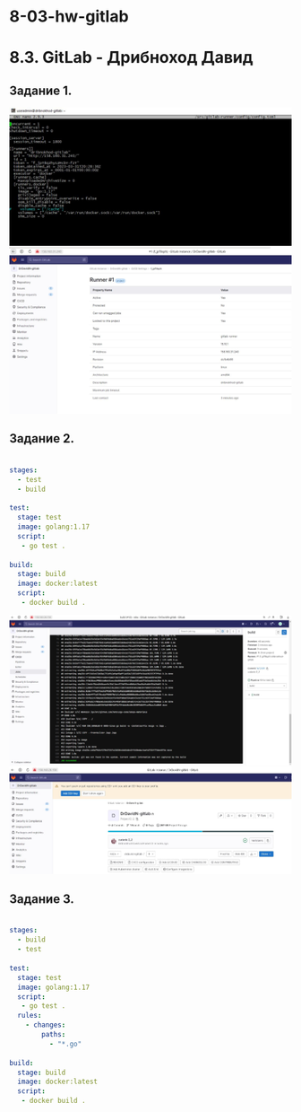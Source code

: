 # 8-03-hw-gitlab
# 8.3. GitLab - Дрибноход Давид

## Задание 1.
![Скриншот настроек 1](https://github.com/DrDavidN/8-03-hw-gitlab/blob/main/z1img/runner_config.JPG) 
![Скриншот настроек1](https://github.com/DrDavidN/8-03-hw-gitlab/blob/main/z1img/runner_in_project.JPG)

## Задание 2.
```yaml

stages:
  - test
  - build

test:
  stage: test
  image: golang:1.17
  script:
   - go test .

build:
  stage: build
  image: docker:latest
  script:
   - docker build .

```
![Скриншот настроек1](https://github.com/DrDavidN/8-03-hw-gitlab/blob/main/z2img/build_result.JPG)
![Скриншот настроек1](https://github.com/DrDavidN/8-03-hw-gitlab/blob/main/z2img/build_result2.JPG)

## Задание 3.
```yaml

stages:
  - build
  - test

test:
  stage: test
  image: golang:1.17
  script: 
   - go test .
  rules:
    - changes:
        paths:
          - "*.go"

build:
  stage: build
  image: docker:latest
  script:
   - docker build .

```
